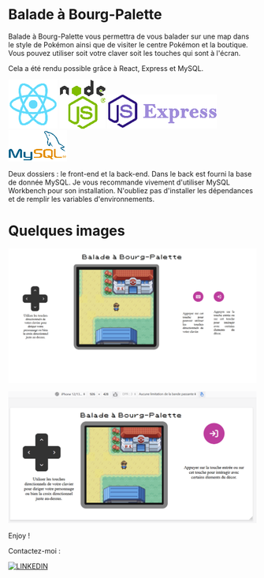# Balade à Bourg-Palette

Balade à Bourg-Palette vous permettra de vous balader sur une map dans le style de Pokémon ainsi que de visiter le centre Pokémon et la boutique. Vous pouvez utiliser soit votre claver soit les touches qui sont à l'écran.

Cela a été rendu possible grâce à React, Express et MySQL.

![React](./images/react_2.png)
![NODEJS](./images/node_2.png)
![Express](./images/express_2.png)
![MYSQL](./images/mysql_2.png)

Deux dossiers : le front-end et la back-end. Dans le back est fourni la base de donnée MySQL. Je vous recommande vivement d'utiliser MySQL Workbench pour son installation.
N'oubliez pas d'installer les dépendances et de remplir les variables d'environnements.

# Quelques images

![bourg1](./images/bourg-palette.png)

![bourg2](./images/bourg-mobile.png)

Enjoy !

Contactez-moi :

[![LINKEDIN](https://camo.githubusercontent.com/8bb7c1de40aadb0d8eede2add7716932344b30235088d239831fe0e884de8f82/68747470733a2f2f696d672e736869656c64732e696f2f62616467652f6c696e6b6564696e2532302d2532333030373742352e7376673f267374796c653d666f722d7468652d6261646765266c6f676f3d6c696e6b6564696e266c6f676f436f6c6f723d7768697465)](https://www.linkedin.com/in/yannick-cousin/)
